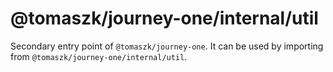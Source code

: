 # @tomaszk/journey-one/internal/util

Secondary entry point of `@tomaszk/journey-one`. It can be used by importing from `@tomaszk/journey-one/internal/util`.
